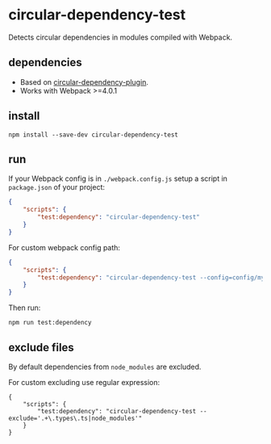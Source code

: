 # circular-dependency-test
Detects circular dependencies in modules compiled with Webpack.

## dependencies

* Based on [circular-dependency-plugin](https://github.com/aackerman/circular-dependency-plugin).
* Works with Webpack >=4.0.1

## install

```
npm install --save-dev circular-dependency-test
```

## run

If your Webpack config is in `./webpack.config.js` setup a script in `package.json` of your project:

```json
{
    "scripts": {
        "test:dependency": "circular-dependency-test"
    } 
}
```

For custom webpack config path:

```json
{
    "scripts": {
        "test:dependency": "circular-dependency-test --config=config/my-webpack.config.js"
    } 
}
```

Then run:

```
npm run test:dependency
```

## exclude files

By default dependencies from `node_modules` are excluded.

For custom excluding use regular expression:

```regexp
{
    "scripts": {
        "test:dependency": "circular-dependency-test --exclude='.+\.types\.ts|node_modules'"
    } 
}
```
